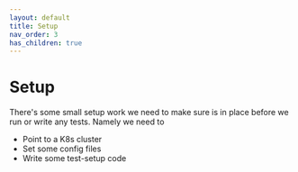 ```yaml
---
layout: default
title: Setup
nav_order: 3
has_children: true
---
```


# Setup

There's some small setup work we need to make sure is in place before we run or write any tests. Namely we need to

* Point to a K8s cluster
* Set some config files
* Write some test-setup code
